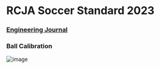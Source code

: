 # RCJA Soccer Standard 2023

### [Engineering Journal](https://github.com/denyahnov/robocup_2023/blob/main/EngineeringJournal.md)


### Ball Calibration

![image](https://github.com/denyahnov/robocup_2023/assets/60083582/e2a22535-29b0-49b9-8276-0876570e745f)
